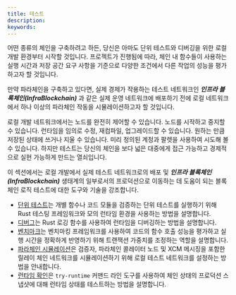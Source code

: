 ```yaml
---
title: 테스트
description:
keywords:
---
```


어떤 종류의 체인을 구축하려고 하든, 당신은 아마도 단위 테스트와 디버깅을 위한 로컬 개발 환경부터 시작할 것입니다.
프로젝트가 진행됨에 따라, 체인 내 함수들이 사용하는 실행 시간과 저장 공간 요구 사항을 기준으로 다양한 조건에서 다른 작업의 성능을 평가하고자 할 것입니다.

만약 파라체인을 구축하고 있다면, 실제 경제가 작용하는 테스트 네트워크인 ***인프라 블록체인(InfraBlockchain)*** 과 같은 실제 운영 네트워크에 배포하기 전에 로컬 네트워크에서 하나 이상의 파라체인 작동을 시뮬레이션하고자 할 것입니다.

로컬 개발 네트워크에서는 노드를 완전히 제어할 수 있습니다.
노드를 시작하고 중지할 수 있습니다.
런타임을 임의로 수정, 재컴파일, 업그레이드할 수 있습니다.
원하는 만큼 저장된 상태에 쓰거나 지울 수 있습니다.
미리 정의된 계정과 팔렛을 사용하여 시도해 볼 수 있습니다.
하지만 테스트는 당신의 체인을 보다 넓은 대중에게 접근 가능하고 경제적으로 실현 가능하게 만드는 열쇠입니다.

이 섹션에서는 로컬 개발에서 실제 테스트 네트워크로의 배포 및 ***인프라 블록체인(InfraBlockchain)*** 생태계의 일부로서의 프로덕션으로 이동하는 데 도움이 되는 블록체인 로직 테스트에 대한 도구와 기술을 강조합니다.

- [단위 테스트](./unit-testing.md)는 개별 함수나 코드 모듈을 검증하는 단위 테스트를 실행하기 위해 Rust 테스팅 프레임워크와 모의 런타임 환경을 사용하는 방법을 설명합니다.
- [디버그](./debug.md)는 Rust 로깅 함수를 사용하여 런타임을 디버깅하는 방법을 설명합니다.
- [벤치마크](./benchmark.md)는 벤치마킹 프레임워크를 사용하여 코드의 함수 호출 성능을 평가하고 실행 시간을 정확하게 반영하기 위해 트랜잭션 가중치를 조정하는 역할을 설명합니다.
- [파라체인 시뮬레이션](./simulate-parachains.md)은 검증자, 파라체인 콜레이터 노드 및 XCM 메시징을 포함한 릴레이 체인 네트워크를 시뮬레이션하기 위해 로컬 테스트 네트워크를 설정하는 방법을 안내합니다.
- [런타임 확인](./check-runtime.md)은 `try-runtime` 커맨드 라인 도구를 사용하여 체인 상태의 프로덕션 스냅샷에 대해 런타임 상태를 테스트하는 방법을 설명합니다.